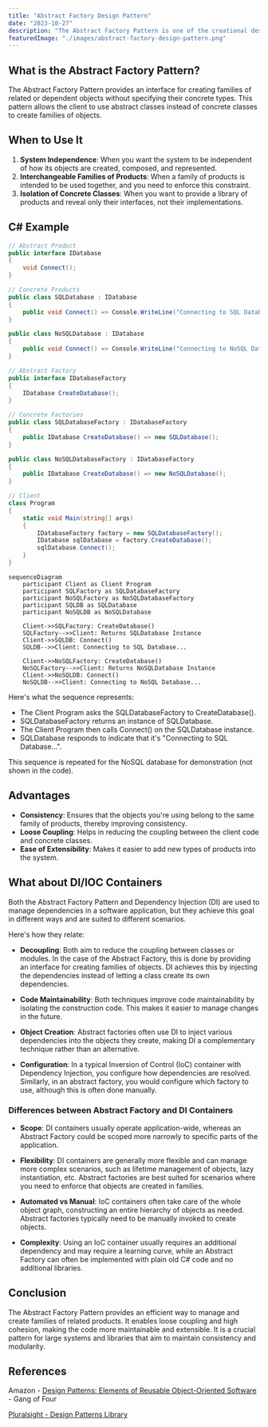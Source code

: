 ```yaml
---
title: "Abstract Factory Design Pattern"
date: "2023-10-27"
description: "The Abstract Factory Pattern is one of the creational design patterns that allows the creation of families of related or dependent objects without specifying their concrete classes. This pattern is particularly useful when the system needs to be independent of how its objects are created, composed, and represented."
featuredImage: "./images/abstract-factory-design-pattern.png"
---
```


## What is the Abstract Factory Pattern?

The Abstract Factory Pattern provides an interface for creating families of related or dependent objects without specifying their concrete types. This pattern allows the client to use abstract classes instead of concrete classes to create families of objects.

## When to Use It

1. **System Independence**: When you want the system to be independent of how its objects are created, composed, and represented.
2. **Interchangeable Families of Products**: When a family of products is intended to be used together, and you need to enforce this constraint.
3. **Isolation of Concrete Classes**: When you want to provide a library of products and reveal only their interfaces, not their implementations.

## C# Example

```csharp
// Abstract Product
public interface IDatabase
{
    void Connect();
}

// Concrete Products
public class SQLDatabase : IDatabase
{
    public void Connect() => Console.WriteLine("Connecting to SQL Database...");
}

public class NoSQLDatabase : IDatabase
{
    public void Connect() => Console.WriteLine("Connecting to NoSQL Database...");
}

// Abstract Factory
public interface IDatabaseFactory
{
    IDatabase CreateDatabase();
}

// Concrete Factories
public class SQLDatabaseFactory : IDatabaseFactory
{
    public IDatabase CreateDatabase() => new SQLDatabase();
}

public class NoSQLDatabaseFactory : IDatabaseFactory
{
    public IDatabase CreateDatabase() => new NoSQLDatabase();
}

// Client
class Program
{
    static void Main(string[] args)
    {
        IDatabaseFactory factory = new SQLDatabaseFactory();
        IDatabase sqlDatabase = factory.CreateDatabase();
        sqlDatabase.Connect();
    }
}
```

```mermaid
sequenceDiagram
    participant Client as Client Program
    participant SQLFactory as SQLDatabaseFactory
    participant NoSQLFactory as NoSQLDatabaseFactory
    participant SQLDB as SQLDatabase
    participant NoSQLDB as NoSQLDatabase

    Client->>SQLFactory: CreateDatabase()
    SQLFactory-->>Client: Returns SQLDatabase Instance
    Client->>SQLDB: Connect()
    SQLDB-->>Client: Connecting to SQL Database...

    Client->>NoSQLFactory: CreateDatabase()
    NoSQLFactory-->>Client: Returns NoSQLDatabase Instance
    Client->>NoSQLDB: Connect()
    NoSQLDB-->>Client: Connecting to NoSQL Database...
```

Here's what the sequence represents:

- The Client Program asks the SQLDatabaseFactory to CreateDatabase().
- SQLDatabaseFactory returns an instance of SQLDatabase.
- The Client Program then calls Connect() on the SQLDatabase instance.
- SQLDatabase responds to indicate that it's "Connecting to SQL Database...".

This sequence is repeated for the NoSQL database for demonstration (not shown in the code).

## Advantages

- **Consistency**: Ensures that the objects you're using belong to the same family of products, thereby improving consistency.
- **Loose Coupling**: Helps in reducing the coupling between the client code and concrete classes.
- **Ease of Extensibility**: Makes it easier to add new types of products into the system.

## What about DI/IOC Containers

Both the Abstract Factory Pattern and Dependency Injection (DI) are used to manage dependencies in a software application, but they achieve this goal in different ways and are suited to different scenarios.

Here's how they relate:

- **Decoupling**: Both aim to reduce the coupling between classes or modules. In the case of the Abstract Factory, this is done by providing an interface for creating families of objects. DI achieves this by injecting the dependencies instead of letting a class create its own dependencies.

- **Code Maintainability**: Both techniques improve code maintainability by isolating the construction code. This makes it easier to manage changes in the future.

- **Object Creation**: Abstract factories often use DI to inject various dependencies into the objects they create, making DI a complementary technique rather than an alternative.

- **Configuration**: In a typical Inversion of Control (IoC) container with Dependency Injection, you configure how dependencies are resolved. Similarly, in an abstract factory, you would configure which factory to use, although this is often done manually.

### Differences between Abstract Factory and DI Containers

- **Scope**: DI containers usually operate application-wide, whereas an Abstract Factory could be scoped more narrowly to specific parts of the application.

- **Flexibility**: DI containers are generally more flexible and can manage more complex scenarios, such as lifetime management of objects, lazy instantiation, etc. Abstract factories are best suited for scenarios where you need to enforce that objects are created in families.

- **Automated vs Manual**: IoC containers often take care of the whole object graph, constructing an entire hierarchy of objects as needed. Abstract factories typically need to be manually invoked to create objects.

- **Complexity**: Using an IoC container usually requires an additional dependency and may require a learning curve, while an Abstract Factory can often be implemented with plain old C# code and no additional libraries.

## Conclusion

The Abstract Factory Pattern provides an efficient way to manage and create families of related products. It enables loose coupling and high cohesion, making the code more maintainable and extensible. It is a crucial pattern for large systems and libraries that aim to maintain consistency and modularity.

## References

Amazon - [Design Patterns: Elements of Reusable Object-Oriented Software](http://amzn.to/vep3BT) - Gang of Four

[Pluralsight - Design Patterns Library](http://bit.ly/DesignPatternsLibrary)
